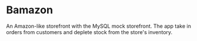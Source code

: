 # Bamazon
An Amazon-like storefront with the MySQL mock storefront. The app take in orders from customers and deplete stock from the store's inventory.
